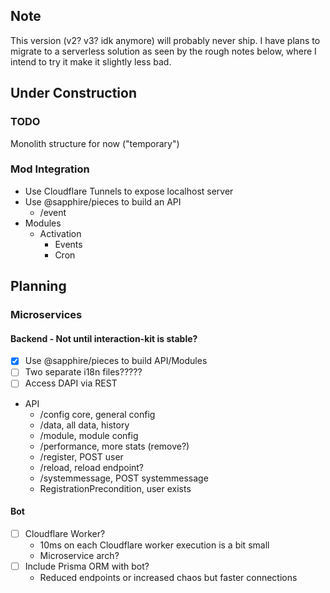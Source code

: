 ## Note
This version (v2? v3? idk anymore) will probably never ship. I have plans to migrate to a serverless solution as seen by the rough notes below, where I intend to try it make it slightly less bad.

## Under Construction
### TODO
Monolith structure for now ("temporary")

### Mod Integration
- Use Cloudflare Tunnels to expose localhost server
- Use @sapphire/pieces to build an API
    - /event
- Modules
    - Activation
        - Events
        - Cron

## Planning
### Microservices
#### Backend - Not until interaction-kit is stable?
- [X] Use @sapphire/pieces to build API/Modules
- [ ] Two separate i18n files?????
- [ ] Access DAPI via REST
- API
    - /config core, general config
    - /data, all data, history
    - /module, module config
    - /performance, more stats (remove?)
    - /register, POST user
    - /reload, reload endpoint?
    - /systemmessage, POST systemmessage
    - RegistrationPrecondition, user exists

#### Bot
- [ ] Cloudflare Worker?
    - 10ms on each Cloudflare worker execution is a bit small
    - Microservice arch?
- [ ] Include Prisma ORM with bot?
    - Reduced endpoints or increased chaos but faster connections
